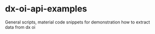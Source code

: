 # dx-oi-api-examples
General scripts, material code snippets for demonstration how to extract data from dx oi
